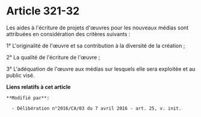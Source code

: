 # Article 321-32

Les aides à l'écriture de projets d'œuvres pour les nouveaux médias sont attribuées en considération des critères suivants :

1° L'originalité de l'œuvre et sa contribution à la diversité de la création ;

2° La qualité de l'écriture de l'œuvre ;

3° L'adéquation de l'œuvre aux médias sur lesquels elle sera exploitée et au public visé.

**Liens relatifs à cet article**

	**Modifié par**:

	  - Délibération n°2016/CA/03 du 7 avril 2016 - art. 25, v. init.
